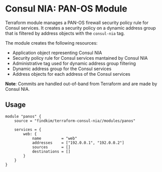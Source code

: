 # Consul NIA: PAN-OS Module

Terraform module manages a PAN-OS firewall security policy rule for Consul
services. It creates a security policy on a dynamic address group that is
filtered by address objects with the `consul-nia` tag.

The module creates the following resources:
* Application object representing Consul NIA
* Security policy rule for Consul services mantained by Consul NIA
* Administrative tag used for dynamic address group filtering
* Dynamic address group for the Consul services
* Address objects for each address of the Consul services

**Note**: Commits are handled out-of-band from Terraform and are made by Consul NIA.

## Usage

```hcl
module "panos" {
	source = "findkim/terraform-consul-nia//modules/panos"

	services = {
		web: {
			name         = "web"
			addresses    = ["192.0.0.1", "192.0.0.2"]
			sources      = []
			destinations = []
		}
	}
}
```
